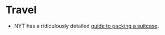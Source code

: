 # Travel

* NYT has a ridiculously detailed [guide to packing a suitcase](https://www.nytimes.com/guides/travel/how-to-pack-a-suitcase). 

